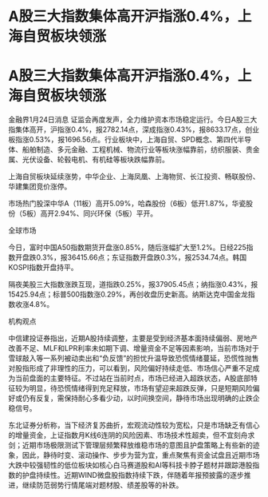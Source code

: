 # A股三大指数集体高开沪指涨0.4%，上海自贸板块领涨

# A股三大指数集体高开沪指涨0.4%，上海自贸板块领涨

金融界1月24日消息
证监会再度发声，全力维护资本市场稳定运行。今日A股三大指集体高开，沪指涨0.4%，报2782.14点，深成指涨0.43%，报8633.17点，创业板指涨0.53%，报1696.56点。行业板块中，上海自贸、SPD概念、第四代半导体、船舶制造、多元金融、工程机械、物流行业等板块涨幅靠前，纺织服装、贵金属、光伏设备、轮毂电机、有机硅等板块跌幅靠前。

上海自贸板块延续涨势，中华企业、上海凤凰、上海物贸、长江投资、畅联股份、华建集团竞价涨停。

市场热门股深中华A（11板）高开5.09%，哈森股份（6板）低开1.87%，华瓷股份（5板）高开2.94%、同兴环保（5板）平开。

全球市场

今日，富时中国A50指数期货开盘涨0.85%，随后涨幅扩大至1.2%。日经225指数开盘跌0.3%，报36415.66点；东证指数开盘跌0.3%，报2534.74点。韩国KOSPI指数开盘持平。

隔夜美股三大指数涨跌互现，道指跌0.25%，报37905.45点；纳指涨0.43%，报15425.94点；标普500指数涨0.29%，再创收盘历史新高。纳斯达克中国金龙指数收涨4.8%。

机构观点

中信建投证券指出，近期A股持续调整，主要是受到经济基本面持续偏弱、房地产改善不足、MLF和LPR利率未如期下调、增量资金不足等因素影响，当前市场对于雪球敲入等一系列被动卖出和“负反馈”的担忧升温导致恐慌情绪蔓延，恐慌性抛售对股指形成了非理性的压力，可以看到，风险偏好持续走低、市场信心严重不足成为当前盘面的主要特征。不过站在当前时点，市场已经进入超跌状态，A股底部特征较为明显，待恐慌情绪得到充足释放，市场有望迎来超跌反弹，只是短期风险偏好或仍有反复，需保持耐心多看少动，以时间换空间，静待市场出现明确的止跌企稳信号。

东北证券分析称，当下经济复苏曲折，宏观流动性较为宽松，只是市场缺乏有信心的增量资金，上证指数月K线6连阴的风险因素、市场技术性超卖，但不宜刻舟求剑；近期市场极限测试下管理层频繁释放维稳市场的意图且护盘策略上有些新的迹象，因此，静待时变、滚动操作、步步为营为宜，重点聚焦有资金试盘且近期市场大跌中较强韧性的低位板块如核心白马赛道股和AI等科技卡脖子题材并跟踪港股指数的护盘持续性。近期WIND微盘股指数持续下跌，伴随着年报预披露的逐步推进，继续防范弱势行情尾端对题材股、绩差股等的补跌。

